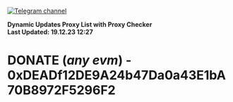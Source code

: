 [![Telegram channel](https://img.shields.io/endpoint?url=https://runkit.io/damiankrawczyk/telegram-badge/branches/master?url=https://t.me/n4z4v0d)](https://t.me/n4z4v0d) 

**Dynamic Updates Proxy List with Proxy Checker**  
**Last Updated: 19.12.23 12:27**

# DONATE (_any evm_) - 0xDEADf12DE9A24b47Da0a43E1bA70B8972F5296F2
